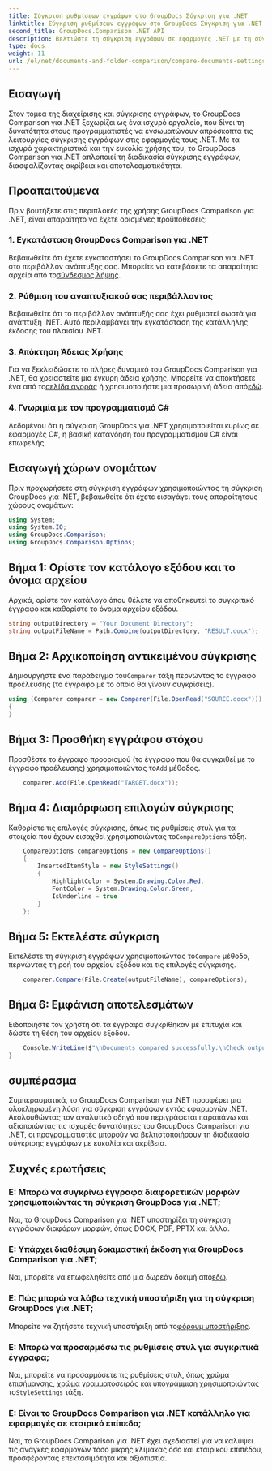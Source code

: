 ```yaml
---
title: Σύγκριση ρυθμίσεων εγγράφων στο GroupDocs Σύγκριση για .NET
linktitle: Σύγκριση ρυθμίσεων εγγράφων στο GroupDocs Σύγκριση για .NET
second_title: GroupDocs.Comparison .NET API
description: Βελτιώστε τη σύγκριση εγγράφων σε εφαρμογές .NET με τη σύγκριση GroupDocs. Συγκρίνετε έγγραφα χωρίς κόπο με προηγμένες λειτουργίες.
type: docs
weight: 11
url: /el/net/documents-and-folder-comparison/compare-documents-settings-dotnet/
---
```

## Εισαγωγή
Στον τομέα της διαχείρισης και σύγκρισης εγγράφων, το GroupDocs Comparison για .NET ξεχωρίζει ως ένα ισχυρό εργαλείο, που δίνει τη δυνατότητα στους προγραμματιστές να ενσωματώνουν απρόσκοπτα τις λειτουργίες σύγκρισης εγγράφων στις εφαρμογές τους .NET. Με τα ισχυρά χαρακτηριστικά και την ευκολία χρήσης του, το GroupDocs Comparison για .NET απλοποιεί τη διαδικασία σύγκρισης εγγράφων, διασφαλίζοντας ακρίβεια και αποτελεσματικότητα.
## Προαπαιτούμενα
Πριν βουτήξετε στις περιπλοκές της χρήσης GroupDocs Comparison για .NET, είναι απαραίτητο να έχετε ορισμένες προϋποθέσεις:
### 1. Εγκατάσταση GroupDocs Comparison για .NET
 Βεβαιωθείτε ότι έχετε εγκαταστήσει το GroupDocs Comparison για .NET στο περιβάλλον ανάπτυξης σας. Μπορείτε να κατεβάσετε τα απαραίτητα αρχεία από το[σύνδεσμος λήψης](https://releases.groupdocs.com/comparison/net/).
### 2. Ρύθμιση του αναπτυξιακού σας περιβάλλοντος
Βεβαιωθείτε ότι το περιβάλλον ανάπτυξής σας έχει ρυθμιστεί σωστά για ανάπτυξη .NET. Αυτό περιλαμβάνει την εγκατάσταση της κατάλληλης έκδοσης του πλαισίου .NET.
### 3. Απόκτηση Άδειας Χρήσης
Για να ξεκλειδώσετε το πλήρες δυναμικό του GroupDocs Comparison για .NET, θα χρειαστείτε μια έγκυρη άδεια χρήσης. Μπορείτε να αποκτήσετε ένα από το[σελίδα αγοράς](https://purchase.groupdocs.com/buy) ή χρησιμοποιήστε μια προσωρινή άδεια από[εδώ](https://purchase.groupdocs.com/temporary-license/).
### 4. Γνωριμία με τον προγραμματισμό C#
Δεδομένου ότι η σύγκριση GroupDocs για .NET χρησιμοποιείται κυρίως σε εφαρμογές C#, η βασική κατανόηση του προγραμματισμού C# είναι επωφελής.

## Εισαγωγή χώρων ονομάτων
Πριν προχωρήσετε στη σύγκριση εγγράφων χρησιμοποιώντας τη σύγκριση GroupDocs για .NET, βεβαιωθείτε ότι έχετε εισαγάγει τους απαραίτητους χώρους ονομάτων:
```csharp
using System;
using System.IO;
using GroupDocs.Comparison;
using GroupDocs.Comparison.Options;
```
## Βήμα 1: Ορίστε τον κατάλογο εξόδου και το όνομα αρχείου
Αρχικά, ορίστε τον κατάλογο όπου θέλετε να αποθηκευτεί το συγκριτικό έγγραφο και καθορίστε το όνομα αρχείου εξόδου.
```csharp
string outputDirectory = "Your Document Directory";
string outputFileName = Path.Combine(outputDirectory, "RESULT.docx");
```
## Βήμα 2: Αρχικοποίηση αντικειμένου σύγκρισης
 Δημιουργήστε ένα παράδειγμα του`Comparer` τάξη περνώντας το έγγραφο προέλευσης (το έγγραφο με το οποίο θα γίνουν συγκρίσεις).
```csharp
using (Comparer comparer = new Comparer(File.OpenRead("SOURCE.docx")))
{
}
```
## Βήμα 3: Προσθήκη εγγράφου στόχου
 Προσθέστε το έγγραφο προορισμού (το έγγραφο που θα συγκριθεί με το έγγραφο προέλευσης) χρησιμοποιώντας το`Add` μέθοδος.
```csharp
    comparer.Add(File.OpenRead("TARGET.docx"));
```
## Βήμα 4: Διαμόρφωση επιλογών σύγκρισης
 Καθορίστε τις επιλογές σύγκρισης, όπως τις ρυθμίσεις στυλ για τα στοιχεία που έχουν εισαχθεί χρησιμοποιώντας το`CompareOptions` τάξη.
```csharp
    CompareOptions compareOptions = new CompareOptions()
    {
        InsertedItemStyle = new StyleSettings()
        {
            HighlightColor = System.Drawing.Color.Red,
            FontColor = System.Drawing.Color.Green,
            IsUnderline = true
        }
    };
```
## Βήμα 5: Εκτελέστε σύγκριση
 Εκτελέστε τη σύγκριση εγγράφων χρησιμοποιώντας το`Compare` μέθοδο, περνώντας τη ροή του αρχείου εξόδου και τις επιλογές σύγκρισης.
```csharp
    comparer.Compare(File.Create(outputFileName), compareOptions);
```
## Βήμα 6: Εμφάνιση αποτελεσμάτων
Ειδοποιήστε τον χρήστη ότι τα έγγραφα συγκρίθηκαν με επιτυχία και δώστε τη θέση του αρχείου εξόδου.
```csharp
    Console.WriteLine($"\nDocuments compared successfully.\nCheck output in {Directory.GetCurrentDirectory()}.");
}
```

## συμπέρασμα
Συμπερασματικά, το GroupDocs Comparison για .NET προσφέρει μια ολοκληρωμένη λύση για σύγκριση εγγράφων εντός εφαρμογών .NET. Ακολουθώντας τον αναλυτικό οδηγό που περιγράφεται παραπάνω και αξιοποιώντας τις ισχυρές δυνατότητες του GroupDocs Comparison για .NET, οι προγραμματιστές μπορούν να βελτιστοποιήσουν τη διαδικασία σύγκρισης εγγράφων με ευκολία και ακρίβεια.
## Συχνές ερωτήσεις
### Ε: Μπορώ να συγκρίνω έγγραφα διαφορετικών μορφών χρησιμοποιώντας τη σύγκριση GroupDocs για .NET;
Ναι, το GroupDocs Comparison για .NET υποστηρίζει τη σύγκριση εγγράφων διαφόρων μορφών, όπως DOCX, PDF, PPTX και άλλα.
### Ε: Υπάρχει διαθέσιμη δοκιμαστική έκδοση για GroupDocs Comparison για .NET;
 Ναι, μπορείτε να επωφεληθείτε από μια δωρεάν δοκιμή από[εδώ](https://releases.groupdocs.com/).
### Ε: Πώς μπορώ να λάβω τεχνική υποστήριξη για τη σύγκριση GroupDocs για .NET;
 Μπορείτε να ζητήσετε τεχνική υποστήριξη από το[φόρουμ υποστήριξης](https://forum.groupdocs.com/c/comparison/12).
### Ε: Μπορώ να προσαρμόσω τις ρυθμίσεις στυλ για συγκριτικά έγγραφα;
 Ναι, μπορείτε να προσαρμόσετε τις ρυθμίσεις στυλ, όπως χρώμα επισήμανσης, χρώμα γραμματοσειράς και υπογράμμιση χρησιμοποιώντας το`StyleSettings` τάξη.
### Ε: Είναι το GroupDocs Comparison για .NET κατάλληλο για εφαρμογές σε εταιρικό επίπεδο;
Ναι, το GroupDocs Comparison για .NET έχει σχεδιαστεί για να καλύψει τις ανάγκες εφαρμογών τόσο μικρής κλίμακας όσο και εταιρικού επιπέδου, προσφέροντας επεκτασιμότητα και αξιοπιστία.
